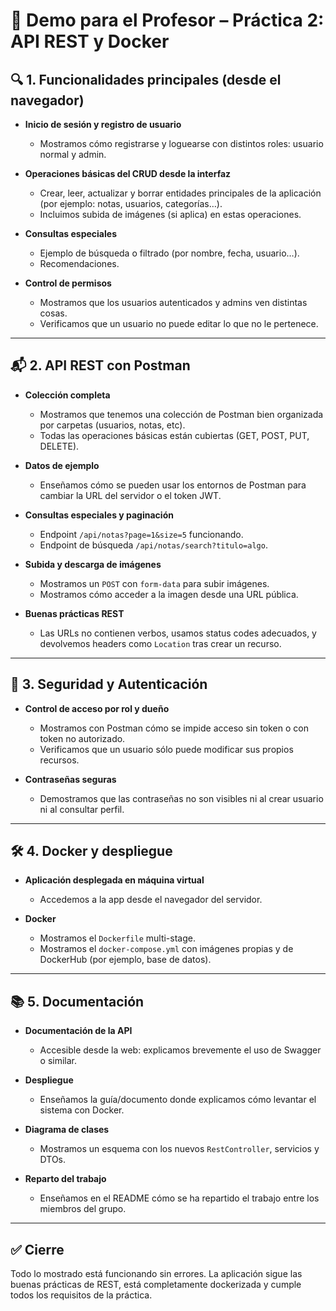 # 🎥 Demo para el Profesor – Práctica 2: API REST y Docker

## 🔍 1. Funcionalidades principales (desde el navegador)

- **Inicio de sesión y registro de usuario**
  - Mostramos cómo registrarse y loguearse con distintos roles: usuario normal y admin.

- **Operaciones básicas del CRUD desde la interfaz**
  - Crear, leer, actualizar y borrar entidades principales de la aplicación (por ejemplo: notas, usuarios, categorías…).
  - Incluimos subida de imágenes (si aplica) en estas operaciones.

- **Consultas especiales**
  - Ejemplo de búsqueda o filtrado (por nombre, fecha, usuario…).
  - Recomendaciones.

- **Control de permisos**
  - Mostramos que los usuarios autenticados y admins ven distintas cosas.
  - Verificamos que un usuario no puede editar lo que no le pertenece.

---

## 📬 2. API REST con Postman

- **Colección completa**
  - Mostramos que tenemos una colección de Postman bien organizada por carpetas (usuarios, notas, etc).
  - Todas las operaciones básicas están cubiertas (GET, POST, PUT, DELETE).

- **Datos de ejemplo**
  - Enseñamos cómo se pueden usar los entornos de Postman para cambiar la URL del servidor o el token JWT.

- **Consultas especiales y paginación**
  - Endpoint `/api/notas?page=1&size=5` funcionando.
  - Endpoint de búsqueda `/api/notas/search?titulo=algo`.

- **Subida y descarga de imágenes**
  - Mostramos un `POST` con `form-data` para subir imágenes.
  - Mostramos cómo acceder a la imagen desde una URL pública.

- **Buenas prácticas REST**
  - Las URLs no contienen verbos, usamos status codes adecuados, y devolvemos headers como `Location` tras crear un recurso.

---

## 🔐 3. Seguridad y Autenticación

- **Control de acceso por rol y dueño**
  - Mostramos con Postman cómo se impide acceso sin token o con token no autorizado.
  - Verificamos que un usuario sólo puede modificar sus propios recursos.

- **Contraseñas seguras**
  - Demostramos que las contraseñas no son visibles ni al crear usuario ni al consultar perfil.

---

## 🛠️ 4. Docker y despliegue

- **Aplicación desplegada en máquina virtual**
  - Accedemos a la app desde el navegador del servidor.

- **Docker**
  - Mostramos el `Dockerfile` multi-stage.
  - Mostramos el `docker-compose.yml` con imágenes propias y de DockerHub (por ejemplo, base de datos).

---

## 📚 5. Documentación

- **Documentación de la API**
  - Accesible desde la web: explicamos brevemente el uso de Swagger o similar.

- **Despliegue**
  - Enseñamos la guía/documento donde explicamos cómo levantar el sistema con Docker.

- **Diagrama de clases**
  - Mostramos un esquema con los nuevos `RestController`, servicios y DTOs.

- **Reparto del trabajo**
  - Enseñamos en el README cómo se ha repartido el trabajo entre los miembros del grupo.

---

## ✅ Cierre

Todo lo mostrado está funcionando sin errores. La aplicación sigue las buenas prácticas de REST, está completamente dockerizada y cumple todos los requisitos de la práctica.

